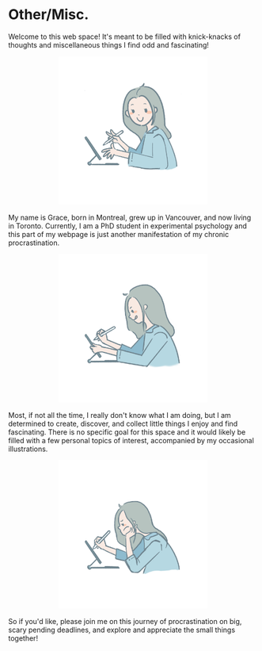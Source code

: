 
# Other/Misc.

Welcome to this web space! It's meant to be filled with knick-knacks of thoughts and miscellaneous things I find odd and fascinating!

<div align="center">
  <img src="assets/img/Hi1.png" width="300" height="300">
</div>

My name is Grace, born in Montreal, grew up in Vancouver, and now living in Toronto. Currently, I am a PhD student in experimental psychology and this part of my webpage is just another manifestation of my chronic procrastination.

<div align="center">
  <img src="assets/img/Hi2.png" width="300" height="300">
</div>

Most, if not all the time, I really don't know what I am doing, but I am determined to create, discover, and collect little things I enjoy and find fascinating. There is no specific goal for this space and it would likely be filled with a few personal topics of interest, accompanied by my occasional illustrations.

<div align="center">
  <img src="assets/img/Hi3.png" width="300" height="300">
</div>

So if you'd like, please join me on this journey of procrastination on big, scary pending deadlines, and explore and appreciate the small things together!
